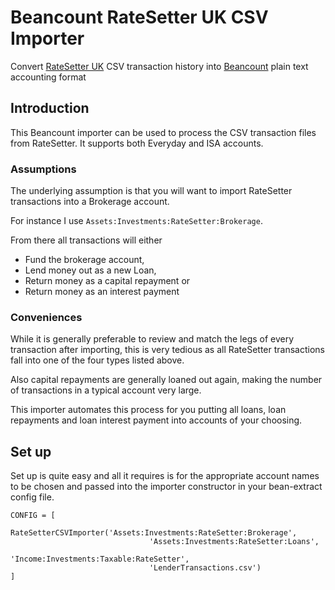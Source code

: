 # Beancount RateSetter UK CSV Importer
Convert [RateSetter UK](https://www.ratesetter.com/) CSV transaction history into [Beancount](http://furius.ca/beancount/) plain text accounting format

## Introduction
This Beancount importer can be used to process the CSV transaction files from RateSetter. It supports both Everyday and ISA accounts.

### Assumptions
The underlying assumption is that you will want to import RateSetter transactions into a Brokerage account. 

For instance I use `Assets:Investments:RateSetter:Brokerage`.

From there all transactions will either
- Fund the brokerage account,
- Lend money out as a new Loan,
- Return money as a capital repayment or
- Return money as an interest payment

### Conveniences
While it is generally preferable to review and match the legs of every transaction after importing, this is very tedious as all RateSetter transactions fall into one of the four types listed above. 

Also capital repayments are generally loaned out again, making the number of transactions in a typical account very large. 

This importer automates this process for you putting all loans, loan repayments and loan interest payment into accounts of your choosing.

## Set up

Set up is quite easy and all it requires is for the appropriate account names to be chosen and passed into the importer constructor in your bean-extract config file.

	CONFIG = [
             RateSetterCSVImporter('Assets:Investments:RateSetter:Brokerage',
                                   'Assets:Investments:RateSetter:Loans',
                                   'Income:Investments:Taxable:RateSetter',
                                   'LenderTransactions.csv')
	]
